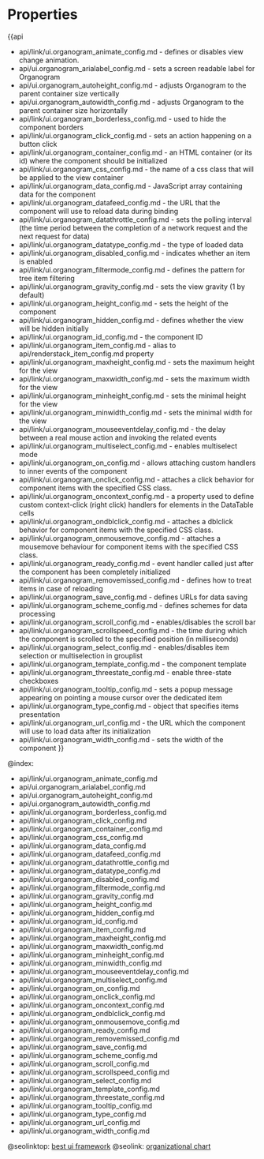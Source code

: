 Properties
==========

{{api
- api/link/ui.organogram_animate_config.md - defines or disables view change animation.
- api/ui.organogram_arialabel_config.md - sets a screen readable label for Organogram
- api/ui.organogram_autoheight_config.md - adjusts Organogram to the parent container size vertically
- api/ui.organogram_autowidth_config.md - adjusts Organogram to the parent container size horizontally
- api/link/ui.organogram_borderless_config.md - used to hide the component borders
- api/link/ui.organogram_click_config.md - sets an action happening on a button click
- api/link/ui.organogram_container_config.md - an HTML container (or its id) where the component should be initialized
- api/link/ui.organogram_css_config.md - the name of a css class that will be applied to the view container
- api/link/ui.organogram_data_config.md - JavaScript array containing data for the component
- api/link/ui.organogram_datafeed_config.md - the URL that the component will use to reload data during binding
- api/link/ui.organogram_datathrottle_config.md - sets the polling interval (the time period between the completion of a network request and the next request for data)
- api/link/ui.organogram_datatype_config.md - the type of loaded data
- api/link/ui.organogram_disabled_config.md - indicates whether an item is enabled
- api/link/ui.organogram_filtermode_config.md - defines the pattern for tree item filtering
- api/link/ui.organogram_gravity_config.md - sets the view gravity (1 by default)
- api/link/ui.organogram_height_config.md - sets the height of the component
- api/link/ui.organogram_hidden_config.md - defines whether the view will be hidden initially
- api/link/ui.organogram_id_config.md - the component ID
- api/link/ui.organogram_item_config.md - alias to api/renderstack_item_config.md property
- api/link/ui.organogram_maxheight_config.md - sets the maximum height for the view
- api/link/ui.organogram_maxwidth_config.md - sets the maximum width for the view
- api/link/ui.organogram_minheight_config.md - sets the minimal height for the view
- api/link/ui.organogram_minwidth_config.md - sets the minimal width for the view
- api/link/ui.organogram_mouseeventdelay_config.md - the delay between a real mouse action and invoking the related events
- api/link/ui.organogram_multiselect_config.md - enables multiselect mode
- api/link/ui.organogram_on_config.md - allows attaching custom handlers to inner events of the component
- api/link/ui.organogram_onclick_config.md - attaches a click behavior for component items with the specified CSS class.
- api/link/ui.organogram_oncontext_config.md - a property used to define custom context-click (right click) handlers for elements in the DataTable cells<br>
- api/link/ui.organogram_ondblclick_config.md - attaches a dblclick behavior for component items with the specified CSS class.
- api/link/ui.organogram_onmousemove_config.md - attaches a mousemove behaviour for component items with the specified CSS class.
- api/link/ui.organogram_ready_config.md - event handler called just after the component has been completely initialized
- api/link/ui.organogram_removemissed_config.md - defines how to treat items in case of reloading
- api/link/ui.organogram_save_config.md - defines URLs for data saving
- api/link/ui.organogram_scheme_config.md - defines schemes for data processing
- api/link/ui.organogram_scroll_config.md - enables/disables the scroll bar
- api/link/ui.organogram_scrollspeed_config.md - the time during which the component is scrolled to the specified position (in milliseconds)
- api/link/ui.organogram_select_config.md - enables/disables item selection or multiselection in grouplist
- api/link/ui.organogram_template_config.md - the component template
- api/link/ui.organogram_threestate_config.md - enable three-state checkboxes
- api/link/ui.organogram_tooltip_config.md - sets a popup message appearing on pointing a mouse cursor over the dedicated item
- api/link/ui.organogram_type_config.md - object that specifies items presentation
- api/link/ui.organogram_url_config.md - the URL which the component will use to load data after its initialization
- api/link/ui.organogram_width_config.md - sets the width of the component
}}

@index:
- api/link/ui.organogram_animate_config.md
- api/ui.organogram_arialabel_config.md
- api/ui.organogram_autoheight_config.md
- api/ui.organogram_autowidth_config.md
- api/link/ui.organogram_borderless_config.md
- api/link/ui.organogram_click_config.md
- api/link/ui.organogram_container_config.md
- api/link/ui.organogram_css_config.md
- api/link/ui.organogram_data_config.md
- api/link/ui.organogram_datafeed_config.md
- api/link/ui.organogram_datathrottle_config.md
- api/link/ui.organogram_datatype_config.md
- api/link/ui.organogram_disabled_config.md
- api/link/ui.organogram_filtermode_config.md
- api/link/ui.organogram_gravity_config.md
- api/link/ui.organogram_height_config.md
- api/link/ui.organogram_hidden_config.md
- api/link/ui.organogram_id_config.md
- api/link/ui.organogram_item_config.md
- api/link/ui.organogram_maxheight_config.md
- api/link/ui.organogram_maxwidth_config.md
- api/link/ui.organogram_minheight_config.md
- api/link/ui.organogram_minwidth_config.md
- api/link/ui.organogram_mouseeventdelay_config.md
- api/link/ui.organogram_multiselect_config.md
- api/link/ui.organogram_on_config.md
- api/link/ui.organogram_onclick_config.md
- api/link/ui.organogram_oncontext_config.md
- api/link/ui.organogram_ondblclick_config.md
- api/link/ui.organogram_onmousemove_config.md
- api/link/ui.organogram_ready_config.md
- api/link/ui.organogram_removemissed_config.md
- api/link/ui.organogram_save_config.md
- api/link/ui.organogram_scheme_config.md
- api/link/ui.organogram_scroll_config.md
- api/link/ui.organogram_scrollspeed_config.md
- api/link/ui.organogram_select_config.md
- api/link/ui.organogram_template_config.md
- api/link/ui.organogram_threestate_config.md
- api/link/ui.organogram_tooltip_config.md
- api/link/ui.organogram_type_config.md
- api/link/ui.organogram_url_config.md
- api/link/ui.organogram_width_config.md



@seolinktop: [best ui framework](https://webix.com)
@seolink: [organizational chart](https://webix.com/widget/organogram/)